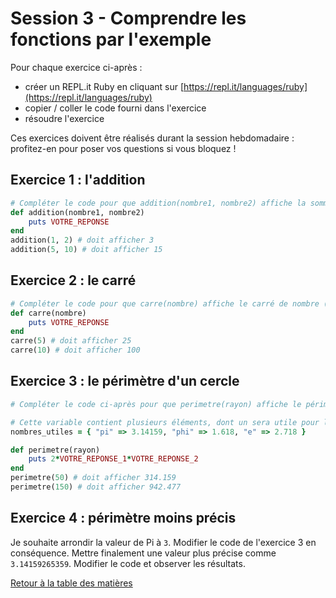 # Session 3 - Comprendre les fonctions par l'exemple

Pour chaque exercice ci-après :
- créer un REPL.it Ruby en cliquant sur [https://repl.it/languages/ruby](https://repl.it/languages/ruby)
- copier / coller le code fourni dans l'exercice
- résoudre l'exercice

Ces exercices doivent être réalisés durant la session hebdomadaire : profitez-en pour poser vos questions si vous bloquez !

## Exercice 1 : l'addition

```ruby
# Compléter le code pour que addition(nombre1, nombre2) affiche la somme de nombre1 et nombre2
def addition(nombre1, nombre2)
    puts VOTRE_REPONSE
end
addition(1, 2) # doit afficher 3
addition(5, 10) # doit afficher 15
```

## Exercice 2 : le carré

```ruby
# Compléter le code pour que carre(nombre) affiche le carré de nombre (c'est-à-dire nombre multiplié par lui-même)
def carre(nombre)
    puts VOTRE_REPONSE
end
carre(5) # doit afficher 25
carre(10) # doit afficher 100
```

## Exercice 3 : le périmètre d'un cercle

```ruby
# Compléter le code ci-après pour que perimetre(rayon) affiche le périmètre d'un cercle ayant pour rayon le paramètre saisi (la formule étant Périmètre = 2 * Pi * Rayon)

# Cette variable contient plusieurs éléments, dont un sera utile pour l'exercice
nombres_utiles = { "pi" => 3.14159, "phi" => 1.618, "e" => 2.718 }

def perimetre(rayon)
    puts 2*VOTRE_REPONSE_1*VOTRE_REPONSE_2
end
perimetre(50) # doit afficher 314.159
perimetre(150) # doit afficher 942.477
```

## Exercice 4 : périmètre moins précis

Je souhaite arrondir la valeur de Pi à `3`. Modifier le code de l'exercice 3 en conséquence. Mettre finalement une valeur plus précise comme `3.14159265359`. Modifier le code et observer les résultats.

[Retour à la table des matières](../../../)